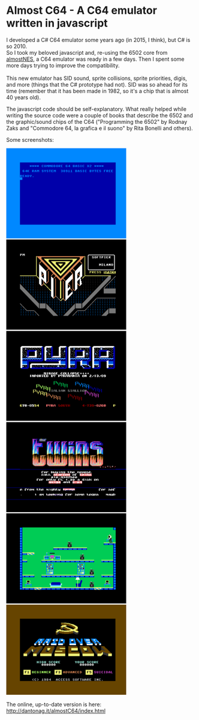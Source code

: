 # Almost C64 - A C64 emulator written in javascript

I developed a C# C64 emulator some years ago (in 2015, I think), but C# is so 2010. <br/>
So I took my beloved javascript and, re-using the 6502 core from [almostNES](https://github.com/friol/almostNES "almostNES"), a C64 emulator was ready in a few days. Then I spent some more days trying to improve the compatibility.<br/><br/>
This new emulator has SID sound, sprite collisions, sprite priorities, digis, and more (things that the C# prototype had not). SID was so ahead for its time (remember that it has been made in 1982, so it's a chip that is almost 40 years old).

The javascript code should be self-explanatory. What really helped while writing the source code were a couple of books that describe the 6502 and the graphic/sound chips of the C64 ("Programming the 6502" by Rodnay Zaks and "Commodore 64, la grafica e il suono" by Rita Bonelli and others).

Some screenshots:

<img src="https://raw.githubusercontent.com/friol/almostc64/master/c64_cracked.png" width="320" height="240"> <img src="https://raw.githubusercontent.com/friol/almostc64/master/piersoft.png" width="320" height="240">
<img src="https://raw.githubusercontent.com/friol/almostc64/master/pyra_cracktro.png" width="320" height="240"> <img src="https://raw.githubusercontent.com/friol/almostc64/master/twins_cracktro.png" width="320" height="240">
<img src="https://raw.githubusercontent.com/friol/almostc64/master/impossible_mission.png" width="320" height="240"> <img src="https://raw.githubusercontent.com/friol/almostc64/master/rom.png" width="320" height="240">

The online, up-to-date version is here: http://dantonag.it/almostC64/index.html
